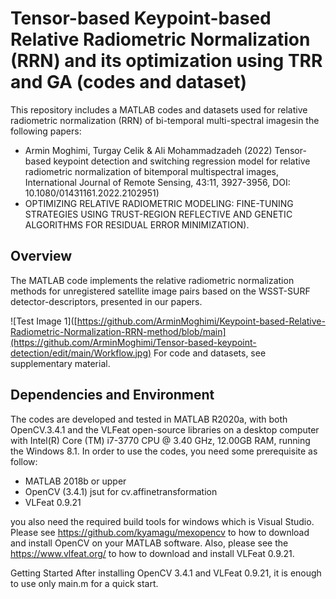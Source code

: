 # Tensor-based Keypoint-based Relative Radiometric Normalization (RRN) and its optimization using TRR and GA (codes and dataset)

This repository includes a MATLAB codes and datasets used for relative radiometric normalization (RRN) of bi-temporal multi-spectral imagesin the following papers: 
- Armin Moghimi, Turgay Celik & Ali Mohammadzadeh (2022) Tensor-based keypoint detection and switching regression model for relative radiometric normalization of bitemporal multispectral images, International Journal of Remote Sensing, 43:11, 3927-3956, DOI: 10.1080/01431161.2022.2102951) 
-  OPTIMIZING RELATIVE RADIOMETRIC MODELING: FINE-TUNING STRATEGIES USING TRUST-REGION REFLECTIVE AND GENETIC ALGORITHMS FOR RESIDUAL ERROR MINIMIZATION). 

## Overview
The MATLAB code implements the relative radiometric normalization methods for unregistered satellite image pairs based on the WSST-SURF detector-descriptors, presented in our papers. 

![Test Image 1]([https://github.com/ArminMoghimi/Keypoint-based-Relative-Radiometric-Normalization-RRN-method/blob/main](https://github.com/ArminMoghimi/Tensor-based-keypoint-detection/edit/main/Workflow.jpg)
For code and datasets, see supplementary material.

## Dependencies and Environment
The codes are developed and tested in MATLAB R2020a, with both OpenCV.3.4.1 and the VLFeat open-source libraries on a desktop computer with Intel(R) Core (TM) i7-3770 CPU @ 3.40 GHz, 12.00GB RAM, running the Windows 8.1. In order to use the codes, you need some prerequisite as follow: 
- 	MATLAB 2018b or upper
- 	OpenCV (3.4.1) jsut for cv.affinetransformation
- 	VLFeat 0.9.21 

you also need the required build tools for windows which is Visual Studio. Please see https://github.com/kyamagu/mexopencv to how to download and install OpenCV on your MATLAB software. Also, please see the https://www.vlfeat.org/ to how to download and install VLFeat 0.9.21.

Getting Started
After installing OpenCV 3.4.1 and VLFeat 0.9.21, it is enough to use only main.m for a quick start.
